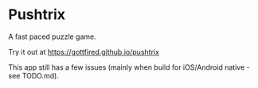 # Pushtrix

A fast paced puzzle game.

Try it out at https://gottfired.github.io/pushtrix

This app still has a few issues (mainly when build for iOS/Android native - see TODO.md).
